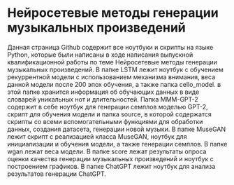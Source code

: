 # Нейросетевые методы генерации музыкальных произведений
Данная страница Github содержит все ноутбуки и скрипты на языке Python, которые были написаны в ходе написания выпускной квалификационной работы по теме Нейросетевые методы генерации музыкальных произведений. В папке LSTM лежит ноутбук с обучением рекуррентной модели с использованием механизма внимания, веса данной модели после 200 эпох обучения, а также папка cello_model. в этой папке хранится информация об обучающих данных в виде словарей уникальных нот и длительностей.
Папка MMM-GPT-2 содержит в себе ноутбук для генерации семплов моделью GPT-2, скрипт для обучения модели и папка source, в которой содержатся скрипты со всеми вспомогательными функциями для обработки данных, создания датасета, генерации новой музыки.
В папке MuseGAN лежит скрипт с реализацией класса MuseGAN, ноутбук для инициализации и обучения модели, а также генерации семплов. В папке wgan лежат веса модели.
В папке score лежат результаты опроса оценки качества генерации музыкальных произведений и ноутбук с построением графиков.
В папке ChatGPT лежит ноутбук для анализа результатов генерации ChatGPT.
